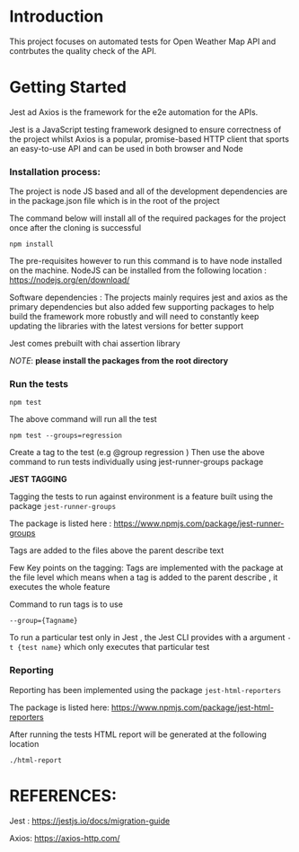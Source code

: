 # Introduction
This project focuses on automated tests for Open Weather Map API and contrbutes the quality check of the API.

# Getting Started

Jest ad Axios is the framework for the e2e automation for the APIs.

Jest is a JavaScript testing framework designed to ensure correctness of the project whilst Axios is a popular, promise-based HTTP client that sports an easy-to-use API and can be used in both browser and Node



### Installation process:
The project is node JS based and all of the development dependencies are in the package.json file which is in the root of the project

The command below will install all of the required packages for the project once after the cloning is successful

```npm install```

The pre-requisites however to run this command is to have node installed on the machine.
NodeJS can be installed from the following location : https://nodejs.org/en/download/


Software dependencies :
The projects mainly requires jest and axios as the primary dependencies but also added few supporting packages to help build the framework more robustly and will need to constantly keep updating the libraries with the latest versions for better support


Jest comes prebuilt with chai assertion library


_NOTE_:  **please install the packages from the root directory**


### Run the tests

```npm test```

The above command will run all the test

```npm test --groups=regression```

Create a tag to the test (e.g @group regression )
Then use the above command to run tests individually using jest-runner-groups package

**JEST TAGGING**

Tagging the tests to run against environment is a feature built using the package ```jest-runner-groups```

The package is listed here : https://www.npmjs.com/package/jest-runner-groups

Tags are added to the files above the parent describe text 

Few Key points on the tagging: 
Tags are implemented with the package at the file level which means when a tag is added to the parent describe , it executes the whole feature

Command to run tags is to use

 ```--group={Tagname}```

To run a particular test only in Jest , the Jest CLI provides with a argument ```-t {test name}``` which only executes that particular test 

### Reporting

Reporting has been implemented using the package ```jest-html-reporters```

The package is listed here: https://www.npmjs.com/package/jest-html-reporters

After running the tests HTML report will be generated at the following location 

```./html-report```


# REFERENCES: 

Jest :  https://jestjs.io/docs/migration-guide

Axios: https://axios-http.com/

